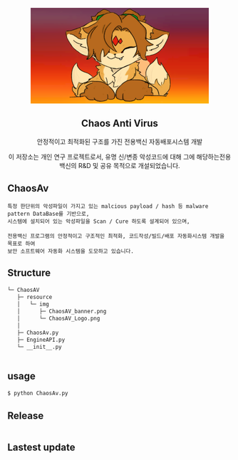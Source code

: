 <p align="center">
   <img src="./resource/img/ChaosAV_banner.png" width="400" height="215" alt="ChaosAv image file">
   <h2 align="center">Chaos Anti Virus</h2>
   <p align="center">안정적이고 최적화된 구조를 가진 전용백신 자동배포시스템 개발</p>
</p>
<p align="center">이 저장소는 개인 연구 프로젝트로서, 유명 신/변종 악성코드에 대해 그에 해당하는전용 백신의 R&D 및 공유 목적으로 개설되었습니다.</p>


## ChaosAv
```
특정 한단위의 악성파일이 가지고 있는 malcious payload / hash 등 malware pattern DataBase를 기반으로,
시스템에 설치되어 있는 악성파일을 Scan / Cure 하도록 설계되어 있으며,

전용백신 프로그램의 안정적이고 구조적인 최적화, 코드작성/빌드/배포 자동화시스템 개발을 목표로 하여
보안 소프트웨어 자동화 시스템을 도모하고 있습니다.
```

## Structure
```
└─ ChaosAV
   ├─ resource
   │   └─ img 
   │      ├─ ChaosAV_banner.png
   │      └─ ChaosAV_Logo.png
   │
   ├─ ChaosAv.py
   ├─ EngineAPI.py
   └─ __init__.py
   
```
## usage
```python
$ python ChaosAv.py
```

## Release
```
```

## Lastest update
```
```
